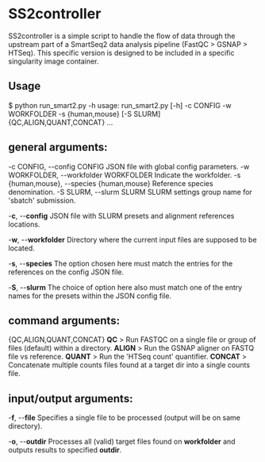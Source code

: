 
SS2controller
===

SS2controller is a simple script to handle the flow of data through the upstream part of a SmartSeq2 data analysis pipeline (FastQC > GSNAP > HTSeq). This specific version is 
designed to be included in a specific singularity image container.


Usage
-----

$ python run_smart2.py -h
usage: run_smart2.py [-h] -c CONFIG -w WORKFOLDER -s {human,mouse} [-S SLURM]
                     {QC,ALIGN,QUANT,CONCAT} ...

general arguments:
---
  -c CONFIG, --config CONFIG
                        JSON file with global config parameters.
  -w WORKFOLDER, --workfolder WORKFOLDER
                        Indicate the workfolder.
  -s {human,mouse}, --species {human,mouse}
                        Reference species denomination.
  -S SLURM, --slurm SLURM
                        SLURM settings group name for 'sbatch' submission.


-**c**, --**config** 
JSON file with SLURM presets and alignment references locations. 

-**w**, --**workfolder**
Directory where the current input files are supposed to be located.

-**s**, --**species**
The option chosen here must match the entries for the references on the config JSON file.

-**S**, --**slurm** 
The choice of option here also must match one of the entry names for the presets within the JSON config file.

command arguments:
---
  {QC,ALIGN,QUANT,CONCAT}
    **QC**           >        Run FASTQC on a single file or group of files (default) within a directory.
    **ALIGN**      >        Run the GSNAP aligner on FASTQ file vs reference.
    **QUANT**    >        Run the 'HTSeq count' quantifier.
    **CONCAT**  >        Concatenate multiple counts files found at a target dir into a single counts file.


input/output arguments:
---
-**f**, --**file**
Specifies a single file to be processed (output will be on same directory).

-**o**, --**outdir**
Processes all (valid) target files found on **workfolder** and outputs results to specified **outdir**.